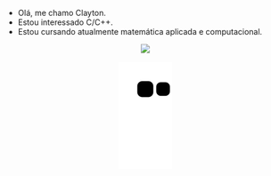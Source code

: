 -  Olá, me chamo Clayton.
-  Estou interessado C/C++.
-  Estou cursando atualmente matemática aplicada e computacional.

 <div align="center">
  <a href="https://github.com/devdanielll%22%3E
  <img height="200em" src="https://github-readme-stats.vercel.app/api?username=devdanielll&show_icons=true&theme=dark&include_all_commits=true&count_private=true%22//%3E
  ##
 
<div> 
  <a href="https://www.instagram.com/damdann_/" target="_blank"><img src="https://img.shields.io/badge/-Instagram-%23E4405F?style=for-the-badge&logo=instagram&logoColor=white" target="_blank"></a>
 
  ![Snake animation](https://github.com/rafaballerini/rafaballerini/blob/output/github-contribution-grid-snake.svg)
 
</div>
